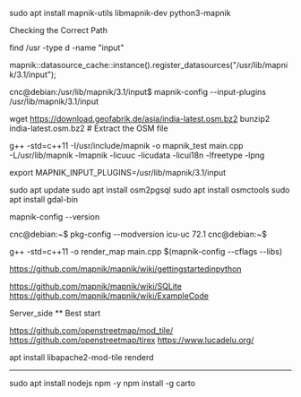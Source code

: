 sudo apt install mapnik-utils libmapnik-dev python3-mapnik



Checking the Correct Path

find /usr -type d -name "input"


mapnik::datasource_cache::instance().register_datasources("/usr/lib/mapnik/3.1/input");

cnc@debian:/usr/lib/mapnik/3.1/input$ mapnik-config --input-plugins
/usr/lib/mapnik/3.1/input







wget https://download.geofabrik.de/asia/india-latest.osm.bz2
bunzip2 india-latest.osm.bz2  # Extract the OSM file




g++ -std=c++11 -I/usr/include/mapnik -o mapnik_test main.cpp \
    -L/usr/lib/mapnik -lmapnik -licuuc -licudata -licui18n -lfreetype -lpng



export MAPNIK_INPUT_PLUGINS=/usr/lib/mapnik/3.1/input



sudo apt update
sudo apt install osm2pgsql
sudo apt install osmctools
sudo apt install gdal-bin


mapnik-config --version

cnc@debian:~$ pkg-config --modversion icu-uc
72.1
cnc@debian:~$ 





g++ -std=c++11 -o render_map main.cpp $(mapnik-config --cflags --libs)




https://github.com/mapnik/mapnik/wiki/gettingstartedinpython



https://github.com/mapnik/mapnik/wiki/SQLite
https://github.com/mapnik/mapnik/wiki/ExampleCode



Server_side ** Best start

https://github.com/openstreetmap/mod_tile/
https://github.com/openstreetmap/tirex
https://www.lucadelu.org/



apt install libapache2-mod-tile renderd



------------



sudo apt install nodejs npm -y
npm install -g carto
